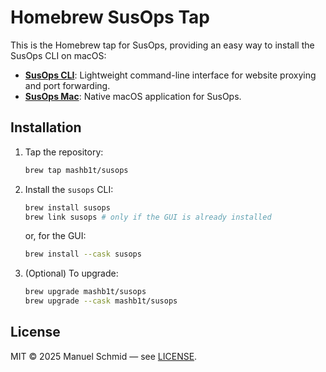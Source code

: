 # Homebrew SusOps Tap

This is the Homebrew tap for SusOps, providing an easy way to install the SusOps CLI on macOS:

- **[SusOps CLI](https://github.com/mashb1t/susops-cli)**: Lightweight command-line interface for website proxying and port forwarding.
- **[SusOps Mac](https://github.com/mashb1t/susops-mac)**: Native macOS application for SusOps.


## Installation

1. Tap the repository:

   ```bash
   brew tap mashb1t/susops
   ```

2. Install the `susops` CLI:

   ```bash
   brew install susops
   brew link susops # only if the GUI is already installed
   ```
    or, for the GUI:
    
    ```bash
    brew install --cask susops
    ```

3. (Optional) To upgrade:

   ```bash
   brew upgrade mashb1t/susops
   brew upgrade --cask mashb1t/susops
   ```

## License

MIT © 2025 Manuel Schmid — see [LICENSE](LICENSE).